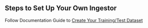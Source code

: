 
## Steps to Set Up Your Own Ingestor


Follow Documentation Guide to [Create Your Training/Test Dataset](https://traceblocdocsdev.azureedge.net/environment-setup/create-your-dataset)